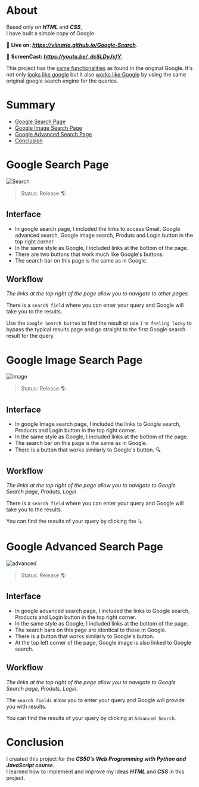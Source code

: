 <h1>About</h1>

Based only on _**HTML**_ and _**CSS**_, <br/> I have built a simple copy of Google.

🔴 **Live on: _https://viinario.github.io/Google-Search_**.

🎥 **ScreenCast: _https://youtu.be/_dcSLDyJsfY_**.

This project has the <ins>same functionalities</ins> as found in the original Google. It's not only <ins>looks like google</ins> but it also <ins>works like Google</ins> by using the same original google search engine for the queries.

# Summary
+ [Google Search Page](#google-search-page)
+ [Google Image Search Page](#google-image-search-page)
+ [Google Advanced Search Page](#google-advanced-search-page) 
+ [Conclusion](#conclusion)

# Google Search Page

![Search](https://user-images.githubusercontent.com/69995288/163196165-d59f829f-ed6a-4303-9602-75c9ae8531a1.png)

> Status: Release 🌎

<h2> Interface </h2>

+ In google search page, I included the links to access Gmail, Google advanced search, Google image search, Produts and Login button in the top right corner.
+ In the same style as Google, I included links at the bottom of the page.
+ There are two buttons that work much like Google's buttons.
+ The search bar on this page is the same as in Google.

<h2> Workflow </h2>

 _The links at the top right of the page allow you to navigate to other pages._

There is a `search field` where you can enter your query and Google will take you to the results. 
 
 Use the `Google Search button` to find the result or use `I'm feeling lucky` to bypass the typical results page and go straight to the first Google search result for the query.  
 
# Google Image Search Page

![image](https://user-images.githubusercontent.com/69995288/163200021-bd86e792-a3c2-4427-b410-feed60890d0a.png)

> Status: Release 🌎

<h2> Interface </h2>

+ In google Image search page, I included the links to Google search, Products and Login button in the top right corner.
+ In the same style as Google, I included links at the bottom of the page.
+ The search bar on this page is the same as in Google.
+ There is a button that works similarly to Google's button. 🔍

<h2> Workflow </h2>

 _The links at the top right of the page allow you to navigate to Google Search page, Produts, Login._

There is a `search field` where you can enter your query and Google will take you to the results. 
 
  You can find the results of your query by clicking the `🔍`. 

# Google Advanced Search Page

![advanced](https://user-images.githubusercontent.com/69995288/163201972-e917ac47-de27-40c1-9aab-8a2b09b7711a.png)

> Status: Release 🌎

<h2> Interface </h2>

+ In google advanced search page, I included the links to Google search, Products and Login button in the top right corner.
+ In the same style as Google, I included links at the bottom of the page.
+ The search bars on this page are identical to those in Google.
+ There is a button that works similarly to Google's button.
+ At the top left corner of the page, Google image is also linked to Google search.

<h2> Workflow </h2>

 _The links at the top right of the page allow you to navigate to Google Search page, Produts, Login._

The `search fields` allow you to enter your query and Google will provide you with results.

  You can find the results of your query by clicking at `Advanced Search`. 
  
 # Conclusion
 I created this project for the _**CS50's Web Programming with Python and JavaScript course**_.<br/>I learned how to implement and improve my ideas _**HTML**_ and _**CSS**_ in this project.
 
